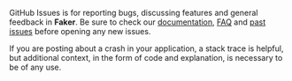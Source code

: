 GitHub Issues is for reporting bugs, discussing features and general feedback in **Faker**. Be sure to check our [documentation](http://cocoadocs.org/docsets/Faker), [FAQ](https://github.com/markvaldy/Faker/wiki/FAQ) and [past issues](https://github.com/markvaldy/Faker/issues?state=closed) before opening any new issues.

If you are posting about a crash in your application, a stack trace is helpful, but additional context, in the form of code and explanation, is necessary to be of any use.
